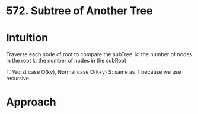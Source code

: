 # 572. Subtree of Another Tree

# Intuition
Traverse each node of root to compare the subTree.
k: the number of nodes in the root
k: the number of nodes in the subRoot

T: Worst case O(kv), Normal case O(k+v)
S: same as T because we use recursive.

# Approach